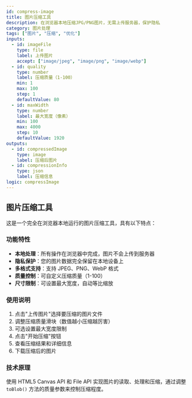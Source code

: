 ```yaml
---
id: compress-image
title: 图片压缩工具
description: 在浏览器本地压缩JPG/PNG图片，无需上传服务器，保护隐私
category: 图片处理
tags: ["图片", "压缩", "优化"]
inputs:
  - id: imageFile
    type: file
    label: 上传图片
    accept: ["image/jpeg", "image/png", "image/webp"]
  - id: quality
    type: number
    label: 压缩质量（1-100）
    min: 1
    max: 100
    step: 1
    defaultValue: 80
  - id: maxWidth
    type: number
    label: 最大宽度（像素）
    min: 100
    max: 4000
    step: 10
    defaultValue: 1920
outputs:
  - id: compressedImage
    type: image
    label: 压缩后图片
  - id: compressionInfo
    type: json
    label: 压缩信息
logic: compressImage
---
```


## 图片压缩工具

这是一个完全在浏览器本地运行的图片压缩工具，具有以下特点：

### 功能特性

- **本地处理**：所有操作在浏览器中完成，图片不会上传到服务器
- **隐私保护**：您的图片数据完全保留在本地设备上
- **多格式支持**：支持 JPEG、PNG、WebP 格式
- **质量控制**：可自定义压缩质量（1-100）
- **尺寸限制**：可设置最大宽度，自动等比缩放

### 使用说明

1. 点击"上传图片"选择要压缩的图片文件
2. 调整压缩质量滑块（数值越小压缩越厉害）
3. 可选设置最大宽度限制
4. 点击"开始压缩"按钮
5. 查看压缩结果和详细信息
6. 下载压缩后的图片

### 技术原理

使用 HTML5 Canvas API 和 File API 实现图片的读取、处理和压缩，通过调整 `toBlob()` 方法的质量参数来控制压缩程度。